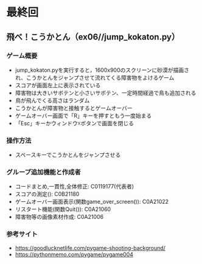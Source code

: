 # 最終回
## 飛べ！こうかとん（ex06//jump_kokaton.py）
### ゲーム概要
- jump_kokaton.pyを実行すると，1600x900のスクリーンに砂漠が描画され、こうかとんをジャンプさせて流れてくる障害物をよけるゲーム
- スコアが画面左上に表示されている
- 障害物は大きいサボテンと小さいサボテン、一定時間経過で鳥も追加される
- 鳥が飛んでくる高さはランダム
- こうかとんが障害物と接触するとゲームオーバー
- ゲームオーバー画面で「R」キーを押すともう一度始まる
- 「Esc」キーかウィンドウ☓ボタンで画面を閉じる
### 操作方法
- スペースキーでこうかとんをジャンプさせる
### グループ追加機能と作成者
- コードまとめ,一貫性,全体修正: C0119177(代表者)
- スコアの測定(): C0B21180
- ゲームオーバー画面表示(関数game_over_screen()): C0A21022
- リスタート機能(関数Quit()): C0A21060
- 障害物等の画像素材作成: C0A21006
### 参考サイト
- https://goodlucknetlife.com/pygame-shooting-background/
- https://pythonmemo.com/pygame/pygame004